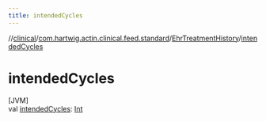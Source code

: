 ```yaml
---
title: intendedCycles
---
```

//[clinical](../../../index.html)/[com.hartwig.actin.clinical.feed.standard](../index.html)/[EhrTreatmentHistory](index.html)/[intendedCycles](intended-cycles.html)



# intendedCycles



[JVM]\
val [intendedCycles](intended-cycles.html): [Int](https://kotlinlang.org/api/latest/jvm/stdlib/kotlin/-int/index.html)




